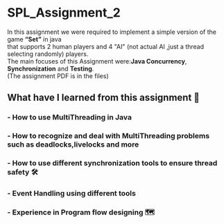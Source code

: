 # SPL_Assignment_2  
In this assignment we were required to implement a simple version of the game **“Set”** in java  
that supports 2 human players and 4 "AI" (not actual AI ,just a thread selecting randomly) players.  
The main focuses of this Assignment were:**Java Concurrency**, **Synchronization** and **Testing**.  
(The assignment PDF is in the files)   

## What have I learned from this assignment 🤔    
### - How to use MultiThreading in Java     
### - How to recognize and deal with MultiThreading problems such as deadlocks,livelocks and more   
### - How to use different synchronization tools to ensure thread safety 🛠️           
### - Event Handling using different tools         
### - Experience in Program flow designing 🗺️     
